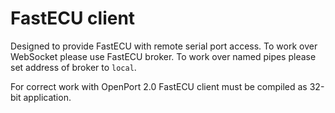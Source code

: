 # FastECU client

Designed to provide FastECU with remote serial port access. To work over WebSocket please use FastECU broker. To work over named pipes please set address of broker to `local`.

For correct work with OpenPort 2.0 FastECU client must be compiled as 32-bit application.
